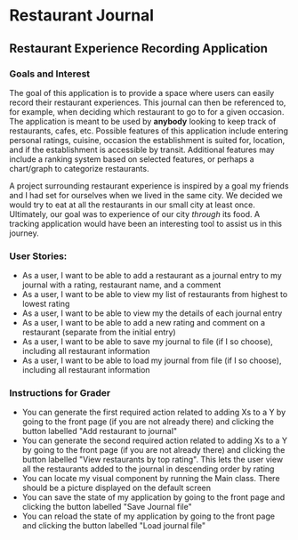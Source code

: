 # Restaurant Journal

## Restaurant Experience Recording Application

### Goals and Interest
The goal of this application is to provide a space 
where users can easily record their restaurant experiences.
This journal can then be referenced to, for example, when
deciding which restaurant to go to for a given occasion. The
application is meant to be used by **anybody** looking to keep track
of restaurants, cafes, etc. Possible features of this application 
include entering personal ratings, cuisine, occasion the establishment
is suited for, location, and if the establishment is 
accessible by transit. Additional features may include a ranking
system based on selected features, or perhaps a chart/graph to
categorize restaurants.

A project surrounding restaurant experience is inspired by a goal
my friends and I had set for ourselves when we lived in the same
city. We decided we would try to eat at all the restaurants 
in our small city at least once. Ultimately, our goal was to
experience of our city *through* its food. A tracking application 
would have been an interesting tool to assist us in this journey.

### User Stories:
- As a user, I want to be able to add a restaurant as a journal entry to my journal with a rating, restaurant name, and a comment
- As a user, I want to be able to view my list of restaurants from highest to lowest rating
- As a user, I want to be able to view my the details of each journal entry
- As a user, I want to be able to add a new rating and comment on a restaurant (separate from the initial entry)
- As a user, I want to be able to save my journal to file (if I so choose), including all restaurant information
- As a user, I want to be able to load my journal from file (if I so choose), including all restaurant information

### Instructions for Grader

- You can generate the first required action related to adding Xs to a Y by
going to the front page (if you are not already there) and clicking the button labelled "Add restaurant to journal"
- You can generate the second required action related to adding Xs to a Y by
going to the front page (if you are not already there) and clicking
the button labelled "View restaurants by top rating". This lets the user view all the
restaurants added to the journal in descending order by rating
- You can locate my visual component by running the Main class. There should be a picture displayed
on the default screen
- You can save the state of my application by going to the front page and clicking the button labelled "Save Journal file"
- You can reload the state of my application by going to the front page and clicking the button labelled 
"Load journal file"
 
